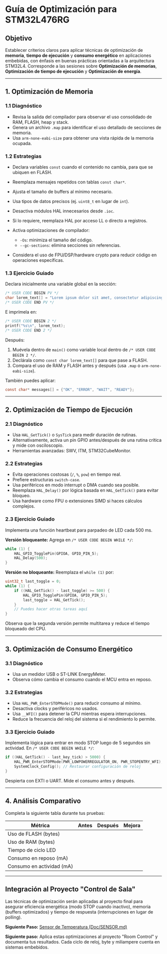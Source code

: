 # Guía de Optimización para STM32L476RG

## Objetivo

Establecer criterios claros para aplicar técnicas de optimización de **memoria**, **tiempo de ejecución** y **consumo energético** en aplicaciones embebidas, con énfasis en buenas prácticas orientadas a la arquitectura STM32L4. Corresponde a las sesiones sobre **Optimización de memorias**, **Optimización de tiempo de ejecución** y **Optimización de energía**.

---

## 1. Optimización de Memoria

### 1.1 Diagnóstico

* Revisa la salida del compilador para observar el uso consolidado de RAM, FLASH, heap y stack.
* Genera un archivo `.map` para identificar el uso detallado de secciones de memoria.
* Usa `arm-none-eabi-size` para obtener una vista rápida de la memoria ocupada.

### 1.2 Estrategias

* Declara variables `const` cuando el contenido no cambia, para que se ubiquen en FLASH.
* Reemplaza mensajes repetidos con tablas `const char*`.
* Ajusta el tamaño de buffers al mínimo necesario.
* Usa tipos de datos precisos (ej. `uint8_t` en lugar de `int`).
* Desactiva módulos HAL innecesarios desde `.ioc`.
* Si lo requiere, reemplaza HAL por acceso LL o directo a registros.
* Activa optimizaciones de compilador:

  * `-Os`: minimiza el tamaño del código.
  * `--gc-sections`: elimina secciones sin referencias.
* Considera el uso de FPU/DSP/hardware crypto para reducir código en operaciones específicas.

### 1.3 Ejercicio Guiado

Declara inicialmente una variable global en la sección:

```c
/* USER CODE BEGIN PV */
char lorem_text[] = "Lorem ipsum dolor sit amet, consectetur adipiscing elit. Sed non risus...";
/* USER CODE END PV */
```

E imprímela en:

```c
/* USER CODE BEGIN 2 */
printf("%s\n", lorem_text);
/* USER CODE END 2 */
```

Después:

1. Muévela dentro de `main()` como variable local dentro de `/* USER CODE BEGIN 2 */`.
2. Declárala como `const char lorem_text[]` para que pase a FLASH.
3. Compara el uso de RAM y FLASH antes y después (usa `.map` o `arm-none-eabi-size`).

También puedes aplicar:

```c
const char* messages[] = {"OK", "ERROR", "WAIT", "READY"};
```

---

## 2. Optimización de Tiempo de Ejecución

### 2.1 Diagnóstico

* Usa `HAL_GetTick()` o `SysTick` para medir duración de rutinas.
* Alternativamente, activa un pin GPIO antes/después de una rutina crítica y mide con osciloscopio.
* Herramientas avanzadas: SWV, ITM, STM32CubeMonitor.

### 2.2 Estrategias

* Evita operaciones costosas (`/`, `%`, `pow`) en tiempo real.
* Prefiere estructuras `switch-case`.
* Usa periféricos en modo interrupt o DMA cuando sea posible.
* Reemplaza `HAL_Delay()` por lógica basada en `HAL_GetTick()` para evitar bloqueo.
* Usa hardware como FPU o extensiones SIMD si haces cálculos complejos.

### 2.3 Ejercicio Guiado

Implementa una función heartbeat para parpadeo de LED cada 500 ms.

**Versión bloqueante:**
Agrega en `/* USER CODE BEGIN WHILE */`:

```c
while (1) {
    HAL_GPIO_TogglePin(GPIOA, GPIO_PIN_5);
    HAL_Delay(500);
}
```

**Versión no bloqueante:**
Reemplaza el `while (1)` por:

```c
uint32_t last_toggle = 0;
while (1) {
    if ((HAL_GetTick() - last_toggle) >= 500) {
        HAL_GPIO_TogglePin(GPIOA, GPIO_PIN_5);
        last_toggle = HAL_GetTick();
    }
    // Puedes hacer otras tareas aquí
}
```

Observa que la segunda versión permite multitarea y reduce el tiempo bloqueado del CPU.

---

## 3. Optimización de Consumo Energético

### 3.1 Diagnóstico

* Usa un medidor USB o ST-LINK EnergyMeter.
* Observa cómo cambia el consumo cuando el MCU entra en reposo.

### 3.2 Estrategias

* Usa `HAL_PWR_EnterSTOPMode()` para reducir consumo al mínimo.
* Desactiva clocks y periféricos no usados.
* Usa `__WFI()` para detener la CPU mientras espera interrupciones.
* Reduce la frecuencia del reloj del sistema si el rendimiento lo permite.

### 3.3 Ejercicio Guiado

Implementa lógica para entrar en modo STOP luego de 5 segundos sin actividad.
En `/* USER CODE BEGIN WHILE */`:

```c
if ((HAL_GetTick() - last_key_tick) > 5000) {
    HAL_PWR_EnterSTOPMode(PWR_LOWPOWERREGULATOR_ON, PWR_STOPENTRY_WFI);
    SystemClock_Config(); // Restaurar configuración de reloj
}
```

Despierta con EXTI o UART. Mide el consumo antes y después.

---

## 4. Análisis Comparativo

Completa la siguiente tabla durante tus pruebas:

| Métrica                   | Antes | Después | Mejora |
| ------------------------- | ----- | ------- | ------ |
| Uso de FLASH (bytes)      |       |         |        |
| Uso de RAM (bytes)        |       |         |        |
| Tiempo de ciclo LED       |       |         |        |
| Consumo en reposo (mA)    |       |         |        |
| Consumo en actividad (mA) |       |         |        |

---

## Integración al Proyecto "Control de Sala"

Las técnicas de optimización serán aplicadas al proyecto final para asegurar eficiencia energética (modo STOP cuando inactivo), memoria (buffers optimizados) y tiempo de respuesta (interrupciones en lugar de polling).

**Siguiente Paso:** [Sensor de Temperatura (Doc/SENSOR.md)](SENSOR.md)

**Siguiente paso:** Aplica estas optimizaciones al proyecto "Room Control" y documenta tus resultados. Cada ciclo de reloj, byte y miliampere cuenta en sistemas embebidos.

